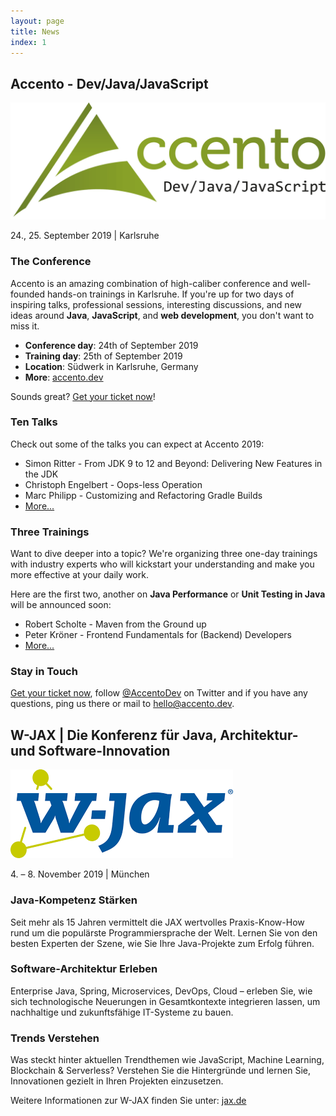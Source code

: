 ```yaml
---
layout: page
title: News
index: 1
---
```


## Accento - Dev/Java/JavaScript

<a href="https://accento.dev"><img src="/public/img/accento.png"/></a>

24., 25. September 2019 | Karlsruhe

### The Conference

Accento is an amazing combination of high-caliber conference and well-founded hands-on trainings in Karlsruhe.
If you're up for two days of inspiring talks, professional sessions, interesting discussions, and new ideas around **Java**, **JavaScript**, and **web development**, you don't want to miss it.

* **Conference day**: 24th of September 2019
* **Training day**: 25th of September 2019
* **Location**: Südwerk in Karlsruhe, Germany
* **More**: [accento.dev](https://accento.dev)

Sounds great?
[Get your ticket now](https://tickets.accento.dev)!

### Ten Talks

Check out some of the talks you can expect at Accento 2019:

* Simon Ritter - From JDK 9 to 12 and Beyond: Delivering New Features in the JDK
* Christoph Engelbert - Oops-less Operation
* Marc Philipp - Customizing and Refactoring Gradle Builds
* [More...](https://accento.dev/talks)

### Three Trainings

Want to dive deeper into a topic?
We're organizing three one-day trainings with industry experts who will kickstart your understanding and make you more effective at your daily work.

Here are the first two, another on **Java Performance** or **Unit Testing in Java** will be announced soon:

* Robert Scholte - Maven from the Ground up
* Peter Kröner - Frontend Fundamentals for (Backend) Developers
* [More...](https://accento.dev/trainings)

### Stay in Touch

[Get your ticket now](https://tickets.accento.dev), follow [@AccentoDev](https://twitter.com/AccentoDev) on Twitter and if you have any questions, ping us there or mail to [hello@accento.dev](mailto:hello@accento.dev?subject=Hi!).


## W-JAX | Die Konferenz für Java, Architektur- und Software-Innovation

<a href="https://jax.de"><img src="/public/img/wjax.png"/></a>

4&#46; – 8. November 2019 &#x007C; München

### Java-Kompetenz Stärken
Seit mehr als 15 Jahren vermittelt die JAX wertvolles Praxis-Know-How rund um die populärste Programmiersprache der Welt. Lernen Sie von den besten Experten der Szene, wie Sie Ihre Java-Projekte zum Erfolg führen.

### Software-Architektur Erleben
Enterprise Java, Spring, Microservices, DevOps, Cloud – erleben Sie, wie sich technologische Neuerungen in Gesamtkontexte integrieren lassen, um nachhaltige und zukunftsfähige IT-Systeme zu bauen.

### Trends Verstehen
Was steckt hinter aktuellen Trendthemen wie JavaScript, Machine Learning, Blockchain & Serverless? Verstehen Sie die Hintergründe und lernen Sie, Innovationen gezielt in Ihren Projekten einzusetzen.

Weitere Informationen zur W-JAX finden Sie unter: [jax.de](https://jax.de)
